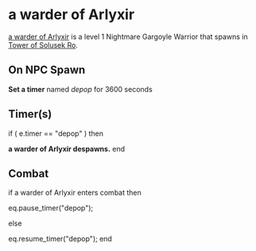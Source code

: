 # a warder of Arlyxir



[a warder of Arlyxir](/npc/212416) is a level 1 Nightmare Gargoyle Warrior that spawns in [Tower of Solusek Ro](/zone/212).



## On NPC Spawn

**Set a timer** named *depop* for 3600 seconds


## Timer(s)

if ( e.timer == "depop" ) then


**a warder of Arlyxir despawns.**
end



## Combat

if  a warder of Arlyxir enters combat  then


eq.pause_timer("depop");

else


eq.resume_timer("depop");
end
